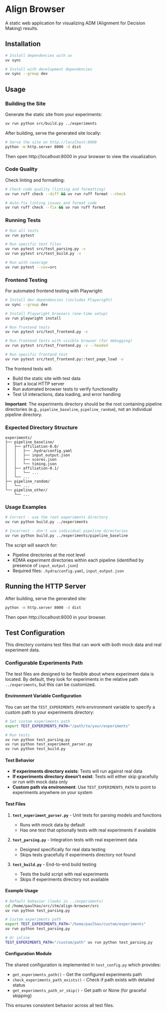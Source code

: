 # Align Browser

A static web application for visualizing ADM (Alignment for Decision Making) results.

## Installation

```bash
# Install dependencies with uv
uv sync

# Install with development dependencies
uv sync --group dev
```

## Usage

### Building the Site

Generate the static site from your experiments:

```bash
uv run python src/build.py ../experiments
```

After building, serve the generated site locally:

```bash
# Serve the site on http://localhost:8000
python -m http.server 8000 -d dist
```

Then open http://localhost:8000 in your browser to view the visualization.

### Code Quality

Check linting and formatting:

```bash
# Check code quality (linting and formatting)
uv run ruff check --diff && uv run ruff format --check

# Auto-fix linting issues and format code
uv run ruff check --fix && uv run ruff format
```

### Running Tests

```bash
# Run all tests
uv run pytest

# Run specific test files
uv run pytest src/test_parsing.py -v
uv run pytest src/test_build.py -v

# Run with coverage
uv run pytest --cov=src
```

### Frontend Testing

For automated frontend testing with Playwright:

```bash
# Install dev dependencies (includes Playwright)
uv sync --group dev

# Install Playwright browsers (one-time setup)
uv run playwright install

# Run frontend tests
uv run pytest src/test_frontend.py -v

# Run frontend tests with visible browser (for debugging)
uv run pytest src/test_frontend.py -v --headed

# Run specific frontend test
uv run pytest src/test_frontend.py::test_page_load -v
```

The frontend tests will:
- Build the static site with test data
- Start a local HTTP server
- Run automated browser tests to verify functionality
- Test UI interactions, data loading, and error handling

**Important**: The experiments directory should be the root containing pipeline directories (e.g., `pipeline_baseline`, `pipeline_random`), not an individual pipeline directory.

### Expected Directory Structure

```
experiments/
├── pipeline_baseline/
│   ├── affiliation-0.0/
│   │   ├── .hydra/config.yaml
│   │   ├── input_output.json
│   │   ├── scores.json
│   │   └── timing.json
│   ├── affiliation-0.1/
│   │   └── ...
│   └── ...
├── pipeline_random/
│   └── ...
└── pipeline_other/
    └── ...
```

### Usage Examples

```bash
# Correct - use the root experiments directory
uv run python build.py ../experiments

# Incorrect - don't use individual pipeline directories
uv run python build.py ../experiments/pipeline_baseline
```

The script will search for:

- Pipeline directories at the root level
- KDMA experiment directories within each pipeline (identified by presence of `input_output.json`)
- Required files: `.hydra/config.yaml`, `input_output.json`

## Running the HTTP Server

After building, serve the generated site:

```bash
python -m http.server 8000 -d dist
```

Then open http://localhost:8000 in your browser.

## Test Configuration

This directory contains test files that can work with both mock data and real experiment data.

### Configurable Experiments Path

The test files are designed to be flexible about where experiment data is located. By default, they look for experiments in the relative path `../experiments`, but this can be customized.

#### Environment Variable Configuration

You can set the `TEST_EXPERIMENTS_PATH` environment variable to specify a custom path to your experiments directory:

```bash
# Set custom experiments path
export TEST_EXPERIMENTS_PATH="/path/to/your/experiments"

# Run tests
uv run python test_parsing.py
uv run python test_experiment_parser.py
uv run python test_build.py
```

#### Test Behavior

- **If experiments directory exists**: Tests will run against real data
- **If experiments directory doesn't exist**: Tests will either skip gracefully or run with mock data only
- **Custom path via environment**: Use `TEST_EXPERIMENTS_PATH` to point to experiments anywhere on your system

#### Test Files

1. **`test_experiment_parser.py`** - Unit tests for parsing models and functions

   - Runs with mock data by default
   - Has one test that optionally tests with real experiments if available

2. **`test_parsing.py`** - Integration tests with real experiment data

   - Designed specifically for real data testing
   - Skips tests gracefully if experiments directory not found

3. **`test_build.py`** - End-to-end build testing
   - Tests the build script with real experiments
   - Skips if experiments directory not available

#### Example Usage

```bash
# Default behavior (looks in ../experiments)
cd /home/paulhax/src/itm/align-browser/src
uv run python test_parsing.py

# Custom experiments path
export TEST_EXPERIMENTS_PATH="/home/paulhax/custom/experiments"
uv run python test_parsing.py

# Or inline
TEST_EXPERIMENTS_PATH="/custom/path" uv run python test_parsing.py
```

#### Configuration Module

The shared configuration is implemented in `test_config.py` which provides:

- `get_experiments_path()` - Get the configured experiments path
- `check_experiments_path_exists()` - Check if path exists with detailed status
- `get_experiments_path_or_skip()` - Get path or None (for graceful skipping)

This ensures consistent behavior across all test files.
